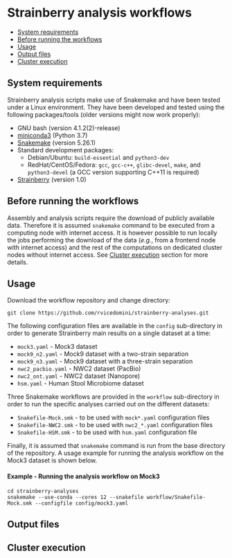 # Strainberry analysis workflows

+ [System requirements](#system-requirements)
+ [Before running the workflows](#before-running-the-workflows)
+ [Usage](#usage)
+ [Output files](#output-files)
+ [Cluster execution](#cluster-execution)

## System requirements

Strainberry analysis scripts make use of Snakemake and have been tested under a Linux environment.
They have been developed and tested using the following packages/tools (older versions might now work properly):

+ GNU bash (version 4.1.2(2)-release)
+ [miniconda3](https://conda.io/en/latest/miniconda.html) (Python 3.7)
+ [Snakemake](https://snakemake.readthedocs.io) (version 5.26.1)
+ Standard development packages:
    - Debian/Ubuntu: `build-essential` and `python3-dev`
    - RedHat/CentOS/Fedora: `gcc`, `gcc-c++`, `glibc-devel`, `make`, and `python3-devel` (a GCC version supporting C++11 is required)
+ [Strainberry](https://github.com/rvicedomini/strainberry) (version 1.0)

## Before running the workflows

Assembly and analysis scripts require the download of publicly available data.
Therefore it is assumed `snakemake` command to be executed from a computing node with internet access.
It is however possible to run locally the jobs performing the download of the data (*e.g.*, from a frontend node with internet access) 
and the rest of the computations on dedicated cluster nodes without internet access. See [Cluster execution](#cluster-execution) section
for more details.

## Usage

Download the workflow repository and change directory:

```
git clone https://github.com/rvicedomini/strainberry-analyses.git
```

The following configuration files are available in the `config` sub-directory in order to generate 
Strainberry main results on a single dataset at a time:

+ `mock3.yaml` - Mock3 dataset
+ `mock9_n2.yaml` - Mock9 dataset with a two-strain separation
+ `mock9_n3.yaml` - Mock9 dataset with a three-strain separation
+ `nwc2_pacbio.yaml` - NWC2 dataset (PacBio)
+ `nwc2_ont.yaml` - NWC2 dataset (Nanopore)
+ `hsm.yaml` - Human Stool Microbiome dataset

Three Snakemake workflows are provided in the `workflow` sub-directory in order to run the specific analyses
carried out on the different datasets:

+ `Snakefile-Mock.smk` - to be used with `mock*.yaml` configuration files
+ `Snakefile-NWC2.smk` - to be used with `nwc2_*.yaml` configuration files
+ `Snakefile-HSM.smk` - to be used with `hsm.yaml` configuration file

Finally, it is assumed that `snakemake` command is run from the base directory 
of the repository. A usage example for running the analysis workflow on the 
Mock3 dataset is shown below.

#### Example - Running the analysis workflow on Mock3

```
cd strainberry-analyses
snakemake --use-conda --cores 12 --snakefile workflow/Snakefile-Mock.smk --configfile config/mock3.yaml
```

## Output files


## Cluster execution


